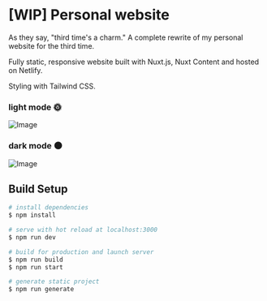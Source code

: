 # [WIP] Personal website

As they say, "third time's a charm." A complete rewrite of my personal website for the third time.

Fully static, responsive website built with Nuxt.js, Nuxt Content and hosted on Netlify.

Styling with Tailwind CSS.

### light mode 🌞

![Image](https://res.cloudinary.com/rentapp/image/upload/v1646086701/Leigh_Dinaya_-_Web_developer_aewiyq.png)

### dark mode 🌑

![Image](https://res.cloudinary.com/rentapp/image/upload/v1645569767/Leigh_Dinaya_-_Web_developer_dzz31m.png)

## Build Setup

```bash
# install dependencies
$ npm install

# serve with hot reload at localhost:3000
$ npm run dev

# build for production and launch server
$ npm run build
$ npm run start

# generate static project
$ npm run generate
```
